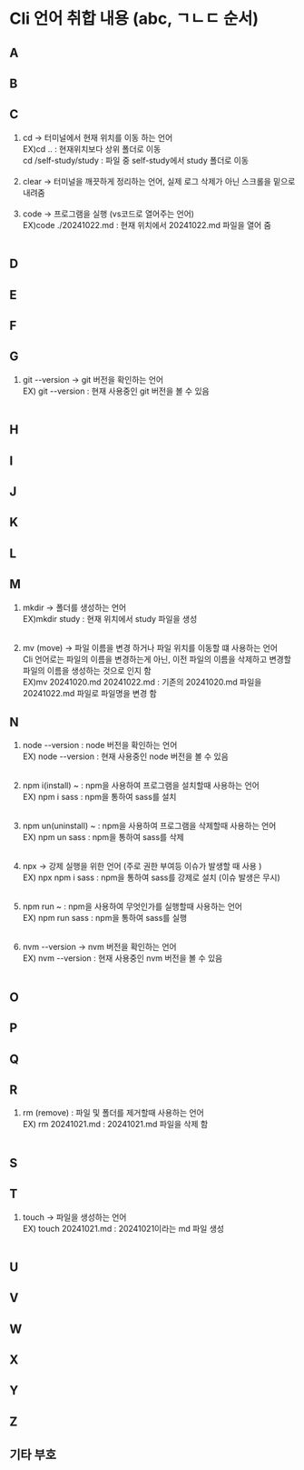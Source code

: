 # Cli 언어 취합 내용 (abc, ㄱㄴㄷ 순서)

## A

## B

## C

1. cd -> 터미널에서 현재 위치를 이동 하는 언어 <br>
   EX)cd .. : 현재위치보다 상위 폴더로 이동 <br>
   cd /self-study/study : 파일 중 self-study에서 study 폴더로 이동 <br>
   <br>
2. clear -> 터미널을 깨끗하게 정리하는 언어, 실제 로그 삭제가 아닌 스크롤을 밑으로 내려줌 <br>
   <br>
3. code -> 프로그램을 실행 (vs코드로 열어주는 언어)<br>
   EX)code ./20241022.md : 현재 위치에서 20241022.md 파일을 열어 줌 <br>
   <br>

## D

## E

## F

## G

1. git --version -> git 버전을 확인하는 언어 <br>
   EX) git --version : 현재 사용중인 git 버전을 볼 수 있음 <br>
   <br>

## H

## I

## J

## K

## L

## M

1. mkdir -> 폴더를 생성하는 언어<br>
   EX)mkdir study : 현재 위치에서 study 파일을 생성<br>
   <br>

2. mv (move) -> 파일 이름을 변경 하거나 파일 위치를 이동할 떄 사용하는 언어 <br>
   Cli 언어로는 파일의 이름을 변경하는게 아닌, 이전 파일의 이름을 삭제하고 변경할 파일의 이름을 생성하는 것으로 인지 함 <br>
   EX)mv 20241020.md 20241022.md : 기존의 20241020.md 파일을 20241022.md 파일로 파일명을 변경 함

## N

1. node --version : node 버전을 확인하는 언어<br>
   EX) node --version : 현재 사용중인 node 버전을 볼 수 있음<br>
   <br>
2. npm i(install) ~ : npm을 사용하여 프로그램을 설치할때 사용하는 언어 <br>
   EX) npm i sass : npm을 통하여 sass를 설치 <br>
   <br>
3. npm un(uninstall) ~ : npm을 사용하여 프로그램을 삭제할때 사용하는 언어 <br>
   EX) npm un sass : npm을 통하여 sass를 삭제 <br>
   <br>
4. npx -> 강제 실행을 위한 언어 (주로 권한 부여등 이슈가 발생할 때 사용 )<br>
   EX) npx npm i sass : npm을 통하여 sass를 강제로 설치 (이슈 발생은 무시)<br>
   <br>
5. npm run ~ : npm을 사용하여 무엇인가를 실행할때 사용하는 언어 <br>
   EX) npm run sass : npm을 통하여 sass를 실행<br>
   <br>

6. nvm --version -> nvm 버전을 확인하는 언어<br>
   EX) nvm --version : 현재 사용중인 nvm 버전을 볼 수 있음 <br>
   <br>

## O

## P

## Q

## R

1. rm (remove) : 파일 및 폴더를 제거할때 사용하는 언어<br>
   EX) rm 20241021.md : 20241021.md 파일을 삭제 함 <br>
   <br>

## S

## T

1. touch -> 파일을 생성하는 언어<br>
   EX) touch 20241021.md : 20241021이라는 md 파일 생성<br>
   <br>

## U

## V

## W

## X

## Y

## Z

## 기타 부호
